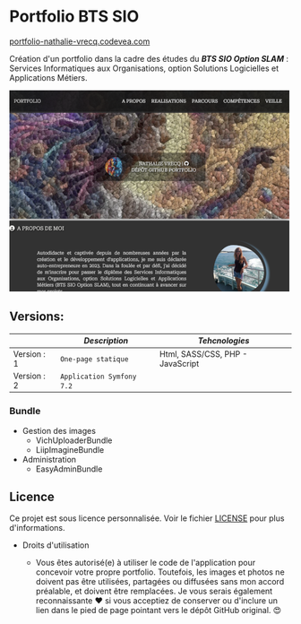 
# Portfolio BTS SIO

[portfolio-nathalie-vrecq.codevea.com](https://www.portfolio-nathalie-vrecq.codevea.com/)

  

Création d'un portfolio dans la cadre des études du ***BTS SIO Option SLAM*** : Services Informatiques aux Organisations, option Solutions Logicielles et Applications Métiers.


![Copie d'ecran](public/pictures/portfolio-readme.webp)


## Versions:

|                |*Description*|*Tehcnologies*|
|----------------|----------------|----------------|
|Version : 1|`One-page statique`|Html, SASS/CSS, PHP - JavaScript|
|Version : 2|`Application Symfony 7.2`||

### Bundle

* Gestion des images
    * VichUploaderBundle
    * LiipImagineBundle
* Administration
    *  EasyAdminBundle


## Licence
Ce projet est sous licence personnalisée. Voir le fichier [LICENSE](LICENSE) pour plus d'informations.

* Droits d'utilisation

    * Vous êtes autorisé(e) à utiliser le code de l'application pour concevoir votre propre portfolio. Toutefois, les images et photos ne doivent pas être utilisées, partagées ou diffusées sans mon accord préalable, et doivent être remplacées. Je vous serais également reconnaissante  :heart:  si vous acceptiez de conserver ou d'inclure un lien dans le pied de page pointant vers le dépôt GitHub original. :heart_eyes:
